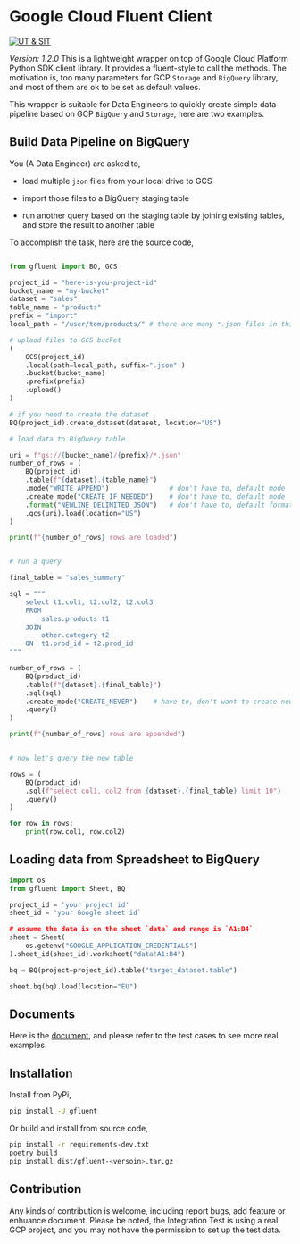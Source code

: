 # Google Cloud Fluent Client

[![UT & SIT](https://github.com/simple-dev-tools/gfluent/actions/workflows/ut-and-sit.yml/badge.svg?branch=develop)](https://github.com/simple-dev-tools/gfluent/actions/workflows/ut-and-sit.yml)

*Version: 1.2.0*
This is a lightweight wrapper on top of Google Cloud Platform Python SDK client library. It provides
a fluent-style to call the methods. The motivation is, too many parameters for GCP `Storage` and
`BigQuery` library, and most of them are ok to be set as default values.

This wrapper is suitable for Data Engineers to quickly create simple data pipeline based on GCP
`BigQuery` and `Storage`, here are two examples.


## Build Data Pipeline on BigQuery

You (A Data Engineer) are asked to,

- load multiple `json` files from your local drive to GCS

- import those files to a BigQuery staging table

- run another query based on the staging table by joining existing tables, and store the result to another table


To accomplish the task, here are the source code,

```python

from gfluent import BQ, GCS

project_id = "here-is-you-project-id"
bucket_name = "my-bucket"
dataset = "sales"
table_name = "products"
prefix = "import"
local_path = "/user/tom/products/" # there are many *.json files in this directory

# uplaod files to GCS bucket
(
    GCS(project_id)
    .local(path=local_path, suffix=".json" )
    .bucket(bucket_name)
    .prefix(prefix)
    .upload()
)

# if you need to create the dataset
BQ(project_id).create_dataset(dataset, location="US")

# load data to BigQuery table

uri = f"gs://{bucket_name}/{prefix}/*.json"
number_of_rows = (
    BQ(project_id)
    .table(f"{dataset}.{table_name}")
    .mode("WRITE_APPEND")               # don't have to, default mode
    .create_mode("CREATE_IF_NEEDED")    # don't have to, default mode
    .format("NEWLINE_DELIMITED_JSON")   # don't have to, default format
    .gcs(uri).load(location="US")
)

print(f"{number_of_rows} rows are loaded")


# run a query

final_table = "sales_summary"

sql = """
    select t1.col1, t2.col2, t2.col3
    FROM
        sales.products t1
    JOIN
        other.category t2
    ON  t1.prod_id = t2.prod_id
"""

number_of_rows = (
    BQ(product_id)
    .table(f"{dataset}.{final_table}")
    .sql(sql)
    .create_mode("CREATE_NEVER")    # have to, don't want to create new table
    .query()
)

print(f"{number_of_rows} rows are appended")


# now let's query the new table

rows = (
    BQ(product_id)
    .sql(f"select col1, col2 from {dataset}.{final_table} limit 10")
    .query()
)

for row in rows:
    print(row.col1, row.col2)
```


## Loading data from Spreadsheet to BigQuery

```python
import os
from gfluent import Sheet, BQ

project_id = 'your project id'
sheet_id = 'your Google sheet id`

# assume the data is on the sheet `data` and range is `A1:B4`
sheet = Sheet(
    os.getenv("GOOGLE_APPLICATION_CREDENTIALS")
).sheet_id(sheet_id).worksheet("data!A1:B4")

bq = BQ(project=project_id).table("target_dataset.table")

sheet.bq(bq).load(location="EU")
```

## Documents

Here is the [document](https://gfluent.readthedocs.io/en/latest/#), and please refer to the test
cases to see more real examples.


## Installation


Install from PyPi,

```bash
pip install -U gfluent
```

Or build and install from source code,

```bash
pip install -r requirements-dev.txt
poetry build
pip install dist/gfluent-<versoin>.tar.gz
```


## Contribution

Any kinds of contribution is welcome, including report bugs, add feature or enhuance document. Please
be noted, the Integration Test is using a real GCP project, and you may not have the permission to
set up the test data.

